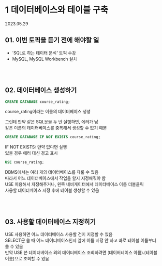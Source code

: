 # 1 데이터베이스와 테이블 구축

2023.05.29

## 01. 이번 토픽을 듣기 전에 해야할 일
- 'SQL로 하는 데이터 분석' 토픽 수강
- MySQL, MySQL Workbench 설치

<br/><br/>

## 02. 데이터베이스 생성하기
```SQL
CREATE DATABASE course_rating;
```
course_rating이라는 이름의 데이터베이스 생성

그런데 만약 같은 SQL문을 두 번 실행하면, 에러가 남  
같은 이름의 데이터베이스를 중복해서 생성할 수 없기 때문

```SQL
CREATE DATABASE IF NOT EXISTS course_rating;
```
IF NOT EXISTS: 만약 없다면 실행  
있을 경우 에러 대신 경고 표시  

```SQL
USE course_rating;
```
DBMS에서는 여러 개의 데이터베이스를 다룰 수 있음  
따라서 어느 데이터베이스에서 작업을 할지 지정해줘야 함  
USE 이용해서 지정해주거나, 왼쪽 네비게이터에서 데이터베이스 이름 더블클릭  
사용할 데이터베이스 지정 후에 테이블 생성할 수 있음  

<br/><br/>

## 03. 사용할 데이터베이스 지정히기
USE 사용하면 어느 데이터베이스 사용할 건지 지정할 수 있음  
SELECT문 쓸 때 어느 데이터베이스인지 앞에 이름 지정 안 하고 바로 테이블 이름부터 쓸 수 있음  
만약 USE 쓴 데이터베이스 외의 데이터베이스 조회하려면 (데이버테이스 이름).(테이블 이름)으로 조회할 수 있음  
